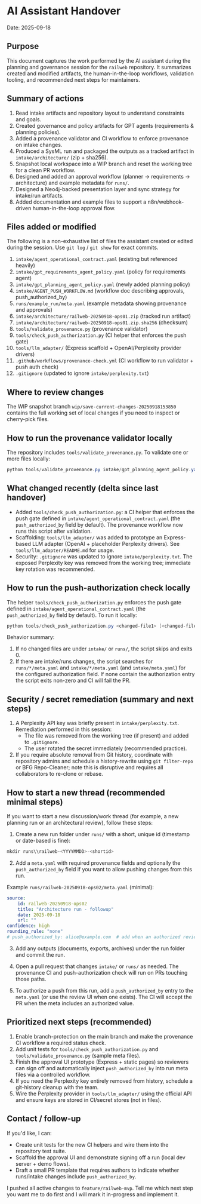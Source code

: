 # AI Assistant Handover

Date: 2025-09-18

## Purpose

This document captures the work performed by the AI assistant during the planning and governance
session for the `railweb` repository. It summarizes created and modified artifacts, the human-in-the-loop
workflows, validation tooling, and recommended next steps for maintainers.

## Summary of actions

1. Read intake artifacts and repository layout to understand constraints and goals.
2. Created governance and policy artifacts for GPT agents (requirements & planning policies).
3. Added a provenance validator and CI workflow to enforce provenance on intake changes.
4. Produced a SysML run and packaged the outputs as a tracked artifact in `intake/architecture/` (zip + sha256).
5. Snapshot local workspace into a WIP branch and reset the working tree for a clean PR workflow.
6. Designed and added an approval workflow (planner → requirements → architecture) and example metadata for `runs/`.
7. Designed a Neo4j-backed presentation layer and sync strategy for intake/run artifacts.
8. Added documentation and example files to support a n8n/webhook-driven human-in-the-loop approval flow.

## Files added or modified

The following is a non-exhaustive list of files the assistant created or edited during the session. Use
`git log` / `git show` for exact commits.

1. `intake/agent_operational_contract.yaml` (existing but referenced heavily)
2. `intake/gpt_requirements_agent_policy.yaml` (policy for requirements agent)
3. `intake/gpt_planning_agent_policy.yaml` (newly added planning policy)
4. `intake/AGENT_PUSH_WORKFLOW.md` (workflow doc describing approvals, push_authorized_by)
5. `runs/example_run/meta.yaml` (example metadata showing provenance and approvals)
6. `intake/architecture/railweb-20250918-ops01.zip` (tracked run artifact)
7. `intake/architecture/railweb-20250918-ops01.zip.sha256` (checksum)
8. `tools/validate_provenance.py` (provenance validator)
9. `tools/check_push_authorization.py` (CI helper that enforces the push gate)
10. `tools/llm_adapter/` (Express scaffold + OpenAI/Perplexity provider drivers)
11. `.github/workflows/provenance-check.yml` (CI workflow to run validator + push auth check)
12. `.gitignore` (updated to ignore `intake/perplexity.txt`)

## Where to review changes

The WIP snapshot branch `wip/save-current-changes-20250918153850` contains the full working set of local
changes if you need to inspect or cherry-pick files.

## How to run the provenance validator locally

The repository includes `tools/validate_provenance.py`. To validate one or more files locally:

```powershell
python tools/validate_provenance.py intake/gpt_planning_agent_policy.yaml
```

## What changed recently (delta since last handover)

- Added `tools/check_push_authorization.py`: a CI helper that enforces the push gate defined in
	`intake/agent_operational_contract.yaml` (the `push_authorized_by` field by default). The provenance workflow
	now runs this script after validation.
- Scaffolding: `tools/llm_adapter/` was added to prototype an Express-based LLM adapter (OpenAI + placeholder
	Perplexity drivers). See `tools/llm_adapter/README.md` for usage.
- Security: `.gitignore` was updated to ignore `intake/perplexity.txt`. The exposed Perplexity key was removed
	from the working tree; immediate key rotation was recommended.

## How to run the push-authorization check locally

The helper `tools/check_push_authorization.py` enforces the push gate defined in
`intake/agent_operational_contract.yaml` (the `push_authorized_by` field by default). To run it locally:

```powershell
python tools/check_push_authorization.py <changed-file1> [<changed-file2> ...]
```

Behavior summary:

1. If no changed files are under `intake/` or `runs/`, the script skips and exits 0.
2. If there are intake/runs changes, the script searches for `runs/*/meta.yaml` and `intake/*/meta.yaml` (and
	 `intake/meta.yaml`) for the configured authorization field. If none contain the authorization entry the script
	 exits non-zero and CI will fail the PR.

## Security / secret remediation (summary and next steps)

1. A Perplexity API key was briefly present in `intake/perplexity.txt`. Remediation performed in this session:
	 - The file was removed from the working tree (if present) and added to `.gitignore`.
	 - The user rotated the secret immediately (recommended practice).
2. If you require absolute removal from Git history, coordinate with repository admins and schedule a history-rewrite
	 using `git filter-repo` or BFG Repo-Cleaner; note this is disruptive and requires all collaborators to re-clone or rebase.

## How to start a new thread (recommended minimal steps)

If you want to start a new discussion/work thread (for example, a new planning run or an architectural review), follow these steps:

1. Create a new run folder under `runs/` with a short, unique id (timestamp or date-based is fine):

```powershell
mkdir runs\\railweb-<YYYYMMDD>-<shortid>
```

2. Add a `meta.yaml` with required provenance fields and optionally the `push_authorized_by` field if you want to allow
	 pushing changes from this run.

Example `runs/railweb-20250918-ops02/meta.yaml` (minimal):

```yaml
source:
	id: railweb-20250918-ops02
	title: "Architecture run - followup"
	date: 2025-09-18
	url: ""
confidence: high
rounding_rule: "none"
# push_authorized_by: alice@example.com  # add when an authorized reviewer signs off
```

3. Add any outputs (documents, exports, archives) under the run folder and commit the run.

4. Open a pull request that changes `intake/` or `runs/` as needed. The provenance CI and push-authorization check will run on PRs touching those paths.

5. To authorize a push from this run, add a `push_authorized_by` entry to the `meta.yaml` (or use the review UI when one exists). The CI will accept the PR when the meta includes an authorized value.

## Prioritized next steps (recommended)

1. Enable branch-protection on the main branch and make the provenance CI workflow a required status check.
2. Add unit tests for `tools/check_push_authorization.py` and `tools/validate_provenance.py` (sample meta files).
3. Finish the approval UI prototype (Express + static pages) so reviewers can sign off and automatically inject `push_authorized_by` into run meta files via a controlled workflow.
4. If you need the Perplexity key entirely removed from history, schedule a git-history cleanup with the team.
5. Wire the Perplexity provider in `tools/llm_adapter/` using the official API and ensure keys are stored in CI/secret stores (not in files).

## Contact / follow-up

If you'd like, I can:

- Create unit tests for the new CI helpers and wire them into the repository test suite.
- Scaffold the approval UI and demonstrate signing off a run (local dev server + demo flows).
- Draft a small PR template that requires authors to indicate whether runs/intake changes include `push_authorized_by`.

I pushed all active changes to `feature/railweb-mvp`. Tell me which next step you want me to do first and I will mark it in-progress and implement it.
